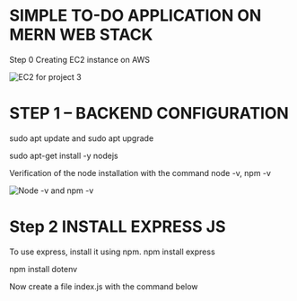# SIMPLE TO-DO APPLICATION ON MERN WEB STACK
Step 0 Creating EC2 instance on AWS

![EC2 for project 3](https://user-images.githubusercontent.com/117018714/200187967-daf84a04-225e-43a8-b5b8-db2c2a1be32d.PNG)

# STEP 1 – BACKEND CONFIGURATION

sudo apt update and sudo apt upgrade

sudo apt-get install -y nodejs

Verification of the node installation with the command node -v, npm -v

![Node -v and npm -v](https://user-images.githubusercontent.com/117018714/200188417-05f561fa-cc15-4d40-af88-0ee552bda2f3.PNG)

# Step 2 INSTALL EXPRESS JS

To use express, install it using npm. npm install express

npm install dotenv

Now create a file index.js with the command below

